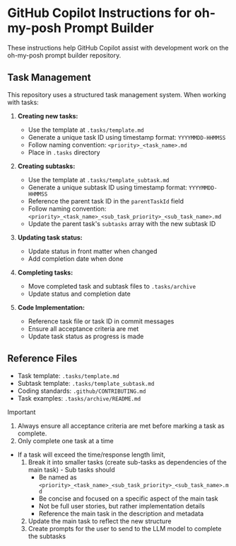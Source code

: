 # GitHub Copilot Instructions for oh-my-posh Prompt Builder

These instructions help GitHub Copilot assist with development work on the oh-my-posh prompt builder repository.

## Task Management

This repository uses a structured task management system. When working with tasks:

1. **Creating new tasks:**
   - Use the template at `.tasks/template.md`
   - Generate a unique task ID using timestamp format: `YYYYMMDD-HHMMSS`
   - Follow naming convention: `<priority>_<task_name>.md`
   - Place in `.tasks` directory

2. **Creating subtasks:**
   - Use the template at `.tasks/template_subtask.md`
   - Generate a unique subtask ID using timestamp format: `YYYYMMDD-HHMMSS`
   - Reference the parent task ID in the `parentTaskId` field
   - Follow naming convention: `<priority>_<task_name>_<sub_task_priority>_<sub_task_name>.md`
   - Update the parent task's `subtasks` array with the new subtask ID

3. **Updating task status:**
   - Update status in front matter when changed
   - Add completion date when done

4. **Completing tasks:**
   - Move completed task and subtask files to `.tasks/archive`
   - Update status and completion date

5. **Code Implementation:**
   - Reference task file or task ID in commit messages
   - Ensure all acceptance criteria are met
   - Update task status as progress is made

## Reference Files

- Task template: `.tasks/template.md`
- Subtask template: `.tasks/template_subtask.md`
- Coding standards: `.github/CONTRIBUTING.md`
- Task examples: `.tasks/archive/README.md`

>[!IMPORTANT]
>
> 1. Always ensure all acceptance criteria are met before marking a task as complete.
> 2. Only complete one task at a time
>
> - If a task will exceed the time/response length limit,
>     1. Break it into smaller tasks (create sub-tasks as dependencies of the main task)
>       - Sub tasks should
>         - Be named as `<priority>_<task_name>_<sub_task_priority>_<sub_task_name>.md`
>         - Be concise and focused on a specific aspect of the main task
>         - Not be full user stories, but rather implementation details
>         - Reference the main task in the description and metadata
>     2. Update the main task to reflect the new structure
>     3. Create prompts for the user to send to the LLM model to complete the subtasks

